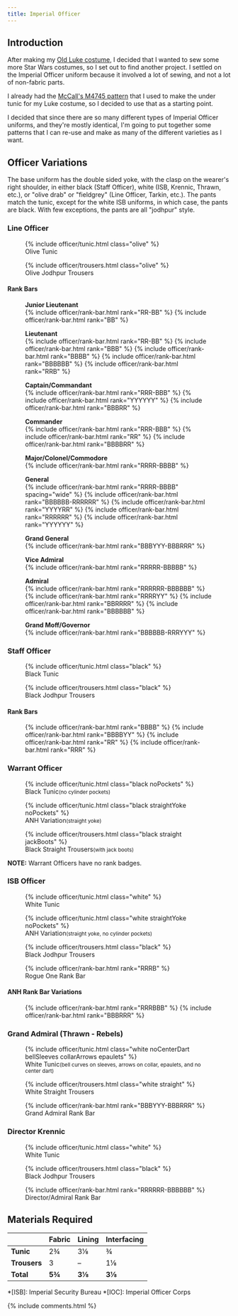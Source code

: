 ```yaml
---
title: Imperial Officer
---
```


<link rel="stylesheet" type="text/css" href="{{ '/assets/css/imperial-officer.css?v=' | append: site.github.build_revision | relative_url }}" />

## Introduction

After making my [Old Luke costume](/costuming/luke-tfa.html), I decided that I wanted to sew some more Star Wars costumes, so I set out to find another project. I settled on the Imperial Officer uniform because it involved a lot of sewing, and not a lot of non-fabric parts.

I already had the [McCall's M4745 pattern](https://mccallpattern.mccall.com/m4745) that I used to make the under tunic for my Luke costume, so I decided to use that as a starting point.

I decided that since there are so many different types of Imperial Officer uniforms, and they're mostly identical, I'm going to put together some patterns that I can re-use and make as many of the different varieties as I want.

## Officer Variations
The base uniform has the double sided yoke, with the clasp on the wearer's right shoulder, in either black (Staff Officer), white (ISB, Krennic, Thrawn, etc.), or "olive drab" or "fieldgrey" (Line Officer, Tarkin, etc.). The pants match the tunic, except for the white ISB uniforms, in which case, the pants are black. With few exceptions, the pants are all "jodhpur" style.

### Line Officer
<figure>
	{% include officer/tunic.html class="olive" %}
	<figcaption>Olive Tunic</figcaption>
</figure>
<figure>
	{% include officer/trousers.html class="olive" %}
	<figcaption>Olive Jodhpur Trousers</figcaption>
</figure>

#### Rank Bars
<figure class="rankBars">
	<figcaption><strong>Junior Lieutenant</strong></figcaption>
	{% include officer/rank-bar.html rank="RR-BB" %}
	{% include officer/rank-bar.html rank="BB" %}
</figure>
<figure class="rankBars">
	<figcaption><strong>Lieutenant</strong></figcaption>
	{% include officer/rank-bar.html rank="RR-BB" %}
	{% include officer/rank-bar.html rank="BBB" %}
	{% include officer/rank-bar.html rank="BBBB" %}
	{% include officer/rank-bar.html rank="BBBBBB" %}
	{% include officer/rank-bar.html rank="RRB" %}
</figure>
<figure class="rankBars">
	<figcaption><strong>Captain/<wbr/>Commandant</strong></figcaption>
	{% include officer/rank-bar.html rank="RRR-BBB" %}
	{% include officer/rank-bar.html rank="YYYYYY" %}
	{% include officer/rank-bar.html rank="BBBRR" %}
</figure>
<figure class="rankBars">
	<figcaption><strong>Commander</strong></figcaption>
	{% include officer/rank-bar.html rank="RRR-BBB" %}
	{% include officer/rank-bar.html rank="RR" %}
	{% include officer/rank-bar.html rank="BBBBRR" %}
</figure>
<figure class="rankBars">
	<figcaption><strong>Major/<wbr/>Colonel/<wbr/>Commodore</strong></figcaption>
	{% include officer/rank-bar.html rank="RRRR-BBBB" %}
</figure>
<figure class="rankBars">
	<figcaption><strong>General</strong></figcaption>
	{% include officer/rank-bar.html rank="RRRR-BBBB" spacing="wide" %}
	{% include officer/rank-bar.html rank="BBBBBB-RRRRRR" %}
	{% include officer/rank-bar.html rank="YYYYRR" %}
	{% include officer/rank-bar.html rank="RRRRRR" %}
	{% include officer/rank-bar.html rank="YYYYYY" %}
</figure>
<figure class="rankBars">
	<figcaption><strong>Grand General</strong></figcaption>
	{% include officer/rank-bar.html rank="BBBYYY-BBBRRR" %}
</figure>
<figure class="rankBars">
	<figcaption><strong>Vice Admiral</strong></figcaption>
	{% include officer/rank-bar.html rank="RRRRR-BBBBB" %}
</figure>
<figure class="rankBars">
	<figcaption><strong>Admiral</strong></figcaption>
	{% include officer/rank-bar.html rank="RRRRRR-BBBBBB" %}
	{% include officer/rank-bar.html rank="RRRRYY" %}
	{% include officer/rank-bar.html rank="BBRRRR" %}
	{% include officer/rank-bar.html rank="BBBBBB" %}
</figure>
<figure class="rankBars">
	<figcaption><strong>Grand Moff/<wbr/>Governor</strong></figcaption>
	{% include officer/rank-bar.html rank="BBBBBB-RRRYYY" %}
</figure>

### Staff Officer
<figure>
	{% include officer/tunic.html class="black" %}
	<figcaption>Black Tunic</figcaption>
</figure>
<figure>
	{% include officer/trousers.html class="black" %}
	<figcaption>Black Jodhpur Trousers</figcaption>
</figure>

#### Rank Bars
<figure>
	{% include officer/rank-bar.html rank="BBBB" %}
	{% include officer/rank-bar.html rank="BBBBYY" %}
	{% include officer/rank-bar.html rank="RR" %}
	{% include officer/rank-bar.html rank="RRR" %}
</figure>

### Warrant Officer
<figure>
	{% include officer/tunic.html class="black noPockets" %}
	<figcaption>Black Tunic<small>(no cylinder pockets)</small></figcaption>
</figure>
<figure>
	{% include officer/tunic.html class="black straightYoke noPockets" %}
	<figcaption>ANH Variation<small>(straight yoke)</small></figcaption>
</figure>
<figure>
	{% include officer/trousers.html class="black straight jackBoots" %}
	<figcaption>Black Straight Trousers<small>(with jack boots)</small></figcaption>
</figure>

**NOTE:** Warrant Officers have no rank badges.

### ISB Officer
<figure>
	{% include officer/tunic.html class="white" %}
	<figcaption>White Tunic</figcaption>
</figure>
<figure>
	{% include officer/tunic.html class="white straightYoke noPockets" %}
	<figcaption>ANH Variation<small>(straight yoke, no cylinder pockets)</small></figcaption>
</figure>
<figure>
	{% include officer/trousers.html class="black" %}
	<figcaption>Black Jodhpur Trousers</figcaption>
</figure>

<figure>
	{% include officer/rank-bar.html rank="RRRB" %}
	<figcaption>Rogue One Rank Bar</figcaption>
</figure>

#### ANH Rank Bar Variations
<figure>
	{% include officer/rank-bar.html rank="RRRBBB" %}
	{% include officer/rank-bar.html rank="BBBRRR" %}
</figure>

### Grand Admiral (Thrawn - Rebels)
<figure>
	{% include officer/tunic.html class="white noCenterDart bellSleeves collarArrows epaulets" %}
	<figcaption>White Tunic<small>(bell curves on sleeves, arrows on collar, epaulets, and no center dart)</small></figcaption>
</figure>
<figure>
	{% include officer/trousers.html class="white straight" %}
	<figcaption>White Straight Trousers</figcaption>
</figure>

<figure>
	{% include officer/rank-bar.html rank="BBBYYY-BBBRRR" %}
	<figcaption>Grand Admiral Rank Bar</figcaption>
</figure>

### Director Krennic
<figure>
	{% include officer/tunic.html class="white" %}
	<figcaption>White Tunic</figcaption>
</figure>
<figure>
	{% include officer/trousers.html class="black" %}
	<figcaption>Black Jodhpur Trousers</figcaption>
</figure>

<figure>
	{% include officer/rank-bar.html rank="RRRRRR-BBBBBB" %}
	<figcaption>Director/<wbr/>Admiral Rank Bar</figcaption>
</figure>

## Materials Required

|  | **Fabric** | **Lining** | **Interfacing** |
|---|---|---|---|
| **Tunic** | 2¾ | 3⅛ | ¾ |
| **Trousers** | 3 | – | 1⅛ |
| **Total** | **5¾** | **3⅛** | **3⅛** |

*[ISB]: Imperial Security Bureau
*[IOC]: Imperial Officer Corps

<script type="text/javascript" src="{{ '/assets/js/imperial-officer.js?v=' | append: site.github.build_revision | relative_url }}"></script>

{% include comments.html %}
